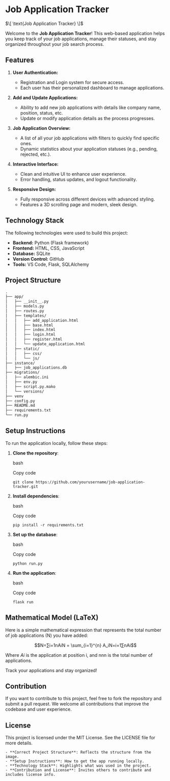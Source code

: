 # Job Application Tracker

$\[
\text{Job Application Tracker}
\]$

Welcome to the **Job Application Tracker**! This web-based application helps you keep track of your job applications, manage their statuses, and stay organized throughout your job search process.

## Features

1. **User Authentication:**
   - Registration and Login system for secure access.
   - Each user has their personalized dashboard to manage applications.
   
2. **Add and Update Applications:**
   - Ability to add new job applications with details like company name, position, status, etc.
   - Update or modify application details as the process progresses.

3. **Job Application Overview:**
   - A list of all your job applications with filters to quickly find specific ones.
   - Dynamic statistics about your application statuses (e.g., pending, rejected, etc.).

4. **Interactive Interface:**
   - Clean and intuitive UI to enhance user experience.
   - Error handling, status updates, and logout functionality.

5. **Responsive Design:**
   - Fully responsive across different devices with advanced styling.
   - Features a 3D scrolling page and modern, sleek design.

## Technology Stack

The following technologies were used to build this project:

- **Backend:** Python (Flask framework)
- **Frontend:** HTML, CSS, JavaScript
- **Database:** SQLite
- **Version Control:** GitHub
- **Tools:** VS Code, Flask, SQLAlchemy

## Project Structure

```latex
.
├── app/
│   ├── __init__.py
│   ├── models.py
│   ├── routes.py
│   ├── templates/
│   │   ├── add_application.html
│   │   ├── base.html
│   │   ├── index.html
│   │   ├── login.html
│   │   ├── register.html
│   │   └── update_application.html
│   ├── static/
│   │   ├── css/
│   │   └── js/
├── instance/
│   ├── job_applications.db
├── migrations/
│   ├── alembic.ini
│   ├── env.py
│   ├── script.py.mako
│   └── versions/
├── venv
├── config.py
├── README.md
├── requirements.txt
└── run.py
```
Setup Instructions
------------------

To run the application locally, follow these steps:

1.  **Clone the repository**:

    bash

    Copy code

    `git clone https://github.com/yourusername/job-application-tracker.git`

2.  **Install dependencies**:

    bash

    Copy code

    `pip install -r requirements.txt`

3.  **Set up the database**:

    bash

    Copy code

    `python run.py`

4.  **Run the application**:

    bash

    Copy code

    `flask run`

Mathematical Model (LaTeX)
--------------------------

Here is a simple mathematical expression that represents the total number of job applications (N) you have added:

$$N=∑i=1nAiN = \sum_{i=1}^{n} A_iN=i=1∑n​Ai​$$

Where $Ai$ is the application at position i, and nnn is the total number of applications.

Track your applications and stay organized!

Contribution
------------

If you want to contribute to this project, feel free to fork the repository and submit a pull request. We welcome all contributions that improve the codebase and user experience.

License
-------

This project is licensed under the MIT License. See the LICENSE file for more details.


 ```### Key Sections:
- **Correct Project Structure**: Reflects the structure from the image.
- **Setup Instructions**: How to get the app running locally.
- **Technology Stack**: Highlights what was used in the project.
- **Contribution and License**: Invites others to contribute and includes license info.
```
